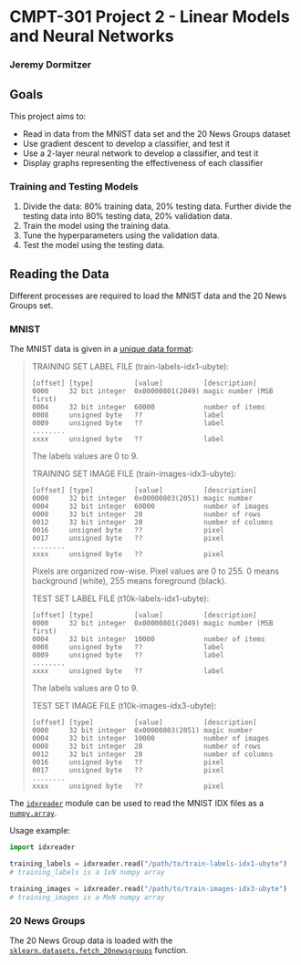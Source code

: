 # CMPT-301 Project 2 - Linear Models and Neural Networks
### Jeremy Dormitzer

## Goals
This project aims to:
- Read in data from the MNIST data set and the 20 News Groups dataset
- Use gradient descent to develop a classifier, and test it
- Use a 2-layer neural network to develop a classifier, and test it
- Display graphs representing the effectiveness of each classifier

### Training and Testing Models
1. Divide the data: 80% training data, 20% testing data. Further divide the testing data into 80% testing data, 20% validation data.
2. Train the model using the training data.
3. Tune the hyperparameters using the validation data.
4. Test the model using the testing data.

## Reading the Data
Different processes are required to load the MNIST data and the 20 News Groups set.

### MNIST
The MNIST data is given in a [unique data format](http://yann.lecun.com/exdb/mnist/):

> TRAINING SET LABEL FILE (train-labels-idx1-ubyte):
> 
> ```
> [offset] [type]          [value]          [description] 
> 0000     32 bit integer  0x00000801(2049) magic number (MSB first) 
> 0004     32 bit integer  60000            number of items 
> 0008     unsigned byte   ??               label 
> 0009     unsigned byte   ??               label 
> ........ 
> xxxx     unsigned byte   ??               label
> ```
> The labels values are 0 to 9.
> 
> TRAINING SET IMAGE FILE (train-images-idx3-ubyte):
> 
> ```
> [offset] [type]          [value]          [description] 
> 0000     32 bit integer  0x00000803(2051) magic number 
> 0004     32 bit integer  60000            number of images 
> 0008     32 bit integer  28               number of rows 
> 0012     32 bit integer  28               number of columns 
> 0016     unsigned byte   ??               pixel 
> 0017     unsigned byte   ??               pixel 
> ........ 
> xxxx     unsigned byte   ??               pixel
> ```
> Pixels are organized row-wise. Pixel values are 0 to 255. 0 means background (white), 255 means foreground (black).
> 
> TEST SET LABEL FILE (t10k-labels-idx1-ubyte):
> 
> ```
> [offset] [type]          [value]          [description] 
> 0000     32 bit integer  0x00000801(2049) magic number (MSB first) 
> 0004     32 bit integer  10000            number of items 
> 0008     unsigned byte   ??               label 
> 0009     unsigned byte   ??               label 
> ........ 
> xxxx     unsigned byte   ??               label
> ```
> The labels values are 0 to 9.
> 
> TEST SET IMAGE FILE (t10k-images-idx3-ubyte):
> 
> ```
> [offset] [type]          [value]          [description] 
> 0000     32 bit integer  0x00000803(2051) magic number 
> 0004     32 bit integer  10000            number of images 
> 0008     32 bit integer  28               number of rows 
> 0012     32 bit integer  28               number of columns 
> 0016     unsigned byte   ??               pixel 
> 0017     unsigned byte   ??               pixel 
> ........ 
> xxxx     unsigned byte   ??               pixel
> ```

The [`idxreader`](/code/idxreader.py) module can be used to read the MNIST IDX files as a [`numpy.array`](https://docs.scipy.org/doc/numpy/reference/generated/numpy.array.html).

Usage example:

```python
import idxreader

training_labels = idxreader.read("/path/to/train-labels-idx1-ubyte")
# training_labels is a 1xN numpy array

training_images = idxreader.read("/path/to/train-images-idx3-ubyte")
# training_images is a MxN numpy array
```

### 20 News Groups
The 20 News Group data is loaded with the [`sklearn.datasets.fetch_20newsgroups`](http://scikit-learn.org/stable/modules/generated/sklearn.datasets.fetch_20newsgroups.html#sklearn.datasets.fetch_20newsgroups) function.
